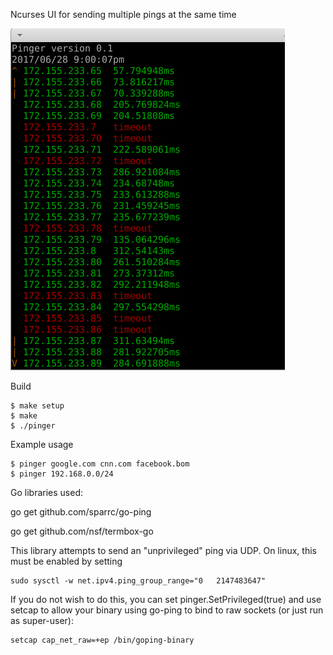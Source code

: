 Ncurses UI for sending multiple pings at the same time

![pinger](https://github.com/kazzmir/pinger/raw/master/pinger-small.png)

Build
```
$ make setup
$ make
$ ./pinger
```

Example usage
```
$ pinger google.com cnn.com facebook.bom
$ pinger 192.168.0.0/24
```

Go libraries used:

go get github.com/sparrc/go-ping

go get github.com/nsf/termbox-go

This library attempts to send an "unprivileged" ping via UDP. On linux, this must be enabled by setting

```
sudo sysctl -w net.ipv4.ping_group_range="0   2147483647"
```

If you do not wish to do this, you can set pinger.SetPrivileged(true) and use setcap to allow your binary using go-ping to bind to raw sockets (or just run as super-user):

```
setcap cap_net_raw=+ep /bin/goping-binary
```
